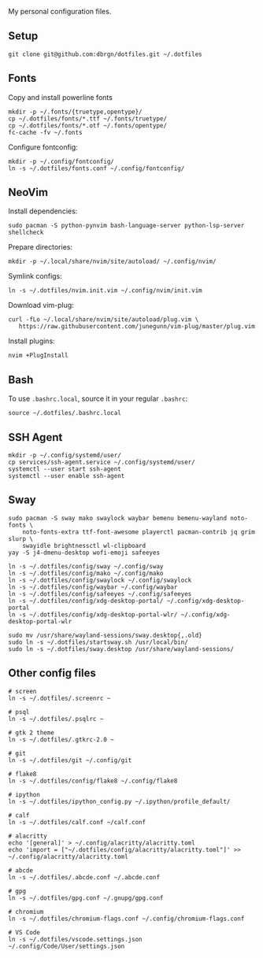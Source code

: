 My personal configuration files.


## Setup

    git clone git@github.com:dbrgn/dotfiles.git ~/.dotfiles


## Fonts

Copy and install powerline fonts

    mkdir -p ~/.fonts/{truetype,opentype}/
    cp ~/.dotfiles/fonts/*.ttf ~/.fonts/truetype/
    cp ~/.dotfiles/fonts/*.otf ~/.fonts/opentype/
    fc-cache -fv ~/.fonts

Configure fontconfig:

    mkdir -p ~/.config/fontconfig/
    ln -s ~/.dotfiles/fonts.conf ~/.config/fontconfig/


## NeoVim

Install dependencies:

    sudo pacman -S python-pynvim bash-language-server python-lsp-server shellcheck

Prepare directories:

    mkdir -p ~/.local/share/nvim/site/autoload/ ~/.config/nvim/

Symlink configs:

    ln -s ~/.dotfiles/nvim.init.vim ~/.config/nvim/init.vim

Download vim-plug:

    curl -fLo ~/.local/share/nvim/site/autoload/plug.vim \
       https://raw.githubusercontent.com/junegunn/vim-plug/master/plug.vim

Install plugins:

    nvim +PlugInstall


## Bash

To use `.bashrc.local`, source it in your regular `.bashrc`:

    source ~/.dotfiles/.bashrc.local


## SSH Agent

    mkdir -p ~/.config/systemd/user/
    cp services/ssh-agent.service ~/.config/systemd/user/
    systemctl --user start ssh-agent
    systemctl --user enable ssh-agent


## Sway

    sudo pacman -S sway mako swaylock waybar bemenu bemenu-wayland noto-fonts \
        noto-fonts-extra ttf-font-awesome playerctl pacman-contrib jq grim slurp \
        swayidle brightnessctl wl-clipboard
    yay -S j4-dmenu-desktop wofi-emoji safeeyes

    ln -s ~/.dotfiles/config/sway ~/.config/sway
    ln -s ~/.dotfiles/config/mako ~/.config/mako
    ln -s ~/.dotfiles/config/swaylock ~/.config/swaylock
    ln -s ~/.dotfiles/config/waybar ~/.config/waybar
    ln -s ~/.dotfiles/config/safeeyes ~/.config/safeeyes
    ln -s ~/.dotfiles/config/xdg-desktop-portal/ ~/.config/xdg-desktop-portal
    ln -s ~/.dotfiles/config/xdg-desktop-portal-wlr/ ~/.config/xdg-desktop-portal-wlr

    sudo mv /usr/share/wayland-sessions/sway.desktop{,.old}
    sudo ln -s ~/.dotfiles/startsway.sh /usr/local/bin/
    sudo ln -s ~/.dotfiles/sway.desktop /usr/share/wayland-sessions/


## Other config files

    # screen
    ln -s ~/.dotfiles/.screenrc ~

    # psql
    ln -s ~/.dotfiles/.psqlrc ~

    # gtk 2 theme
    ln -s ~/.dotfiles/.gtkrc-2.0 ~

    # git
    ln -s ~/.dotfiles/git ~/.config/git

    # flake8
    ln -s ~/.dotfiles/config/flake8 ~/.config/flake8

    # ipython
    ln -s ~/.dotfiles/ipython_config.py ~/.ipython/profile_default/

    # calf
    ln -s ~/.dotfiles/calf.conf ~/calf.conf

    # alacritty
    echo '[general]' > ~/.config/alacritty/alacritty.toml
    echo 'import = ["~/.dotfiles/config/alacritty/alacritty.toml"]' >> ~/.config/alacritty/alacritty.toml

    # abcde
    ln -s ~/.dotfiles/.abcde.conf ~/.abcde.conf

    # gpg
    ln -s ~/.dotfiles/gpg.conf ~/.gnupg/gpg.conf

    # chromium
    ln -s ~/.dotfiles/chromium-flags.conf ~/.config/chromium-flags.conf

    # VS Code
    ln -s ~/.dotfiles/vscode.settings.json ~/.config/Code/User/settings.json
